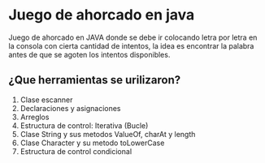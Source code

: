 # Juego de ahorcado en java

Juego de ahorcado en JAVA donde se debe ir colocando letra por letra en la consola con cierta cantidad de intentos, la idea es encontrar la palabra antes de que se agoten los intentos disponibles.

## ¿Que herramientas se urilizaron?
1. Clase escanner
2. Declaraciones y asignaciones
3. Arreglos
4. Estructura de control: Iterativa (Bucle)
5. Clase String y sus metodos ValueOf, charAt y length
6. Clase Character y su metodo toLowerCase
7. Estructura de control condicional